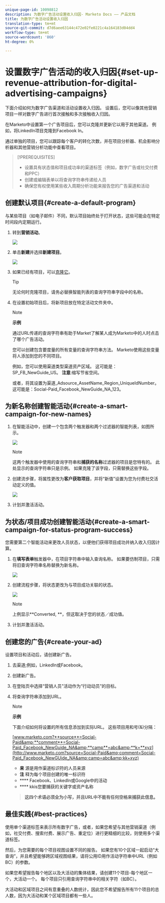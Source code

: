 ```yaml
---
unique-page-id: 10098812
description: 为数字广告活动设置收入归因- Marketo Docs —— 产品文档
title: 为数字广告活动设置收入归因
translation-type: tm+mt
source-git-commit: d7d6aee63144c472e02fe0221c4a164183d04dd4
workflow-type: tm+mt
source-wordcount: '860'
ht-degree: 0%

---
```



# 设置数字广告活动的收入归因{#set-up-revenue-attribution-for-digital-advertising-campaigns}

下面介绍如何为数字广告渠道和活动设置收入归因。 设置后，您可以像其他营销项目一样对数字广告进行首次接触和多次接触收入归因。

在Marketo中设置第一个广告项目后，您可以克隆并更新它以用于其他渠道。 例如，将LinkedIn项目克隆到Facebook In。

通过单独的项目，您可以跟踪每个客户的转化次数，并在项目分析器、机会影响分析器和其他营销分析功能中查看项目。

>[!PREREQUISITES]
>
>* 设置具有状态值和项目成功率的渠道标签（例如，数字广告或社交付费和PPC）
>* 创建或编辑表单以将查询字符串传递给人员
>* 确保您有权使用某些收入周期分析功能来报告您的广告渠道和活动

>



## 创建默认项目{#create-a-default-program}

与某些项目（如电子邮件）不同，默认项目始终处于打开状态，这些可能会在特定时间段内定期运行。

1. 转到&#x200B;**营销活动**。

   ![](assets/login-marketing-activities-5.png)

1. 单击&#x200B;**新建**&#x200B;并选择&#x200B;**新建项目**。

   ![](assets/image2016-3-14-15-52-0.png)

1. 如果已经有项目，可以[克隆它](../../../../product-docs/core-marketo-concepts/programs/working-with-programs/clone-a-program.md)。

   >[!TIP]
   >
   >无论何时克隆项目，请务必替换智能列表的查询字符串字段中的名称。

1. 在设置初始项目后，将新项目放在特定活动文件夹中。

   >[!NOTE]
   >
   >**示例**
   >
   >
   >通过URL传递的查询字符串有助于Market了解某人成为Marketo中的人时点击了哪个广告活动。
   >
   >
   >您可以创建包含要度量的所有变量的查询字符串方法。 Marketo使用这些变量将人添加到您的不同项目。
   >
   >
   >例如，您可以使用渠道类型渠道资产区域。 这可能是：SP_FB_NewGuide_US。 **注意**:缩写节省空间。
   >
   >
   >或者，将其设置为渠道_Adsource_AssetName_Region_UniqueIdNumber。 这可能是：Social-Paid_Facebook_NewGuide_NA_123。

## 为新名称创建智能活动{#create-a-smart-campaign-for-new-names}

1. 在智能活动中，创建一个包含两个触发器和两个过滤器的智能列表，如图所示。

   ![](assets/image2016-3-23-13-3a59-3a24.png)

   >[!NOTE]
   >
   >这两个触发器中使用的查询字符串和&#x200B;**捕获的名称**&#x200B;过滤器的项目是您特有的。 此处显示的查询字符串只是示例。 如果克隆了该字段，只需替换这些字段。

1. 创建流步骤，将属性更改为&#x200B;**客户获取项目**，并将“新值”设置为您为付费社交活动定义的值。

   ![](assets/image2016-3-14-14-3a58-3a6.png)

1. 计划并激活活动。

## 为状态/项目成功创建智能活动{#create-a-smart-campaign-for-status-program-success}

您需要第二个智能活动来更改人员状态，以便他们获得项目成功并纳入收入归因计算。

1. 在&#x200B;**填写表单**&#x200B;触发器中，在项目字符串中输入查询名称。 如果要仿制项目，只需将旧查询字符串名称替换为新名称。

   ![](assets/image2016-3-23-14-3a7-3a20.png)

1. 创建流程步骤，将状态更改为与项目成功关联的状态。

   ![](assets/image2016-3-14-15-3a9-3a29.png)

   >[!NOTE]
   >
   >上例显示**Converted, **，但这取决于您的状态／成功值。

1. 计划并激活活动。

## 创建您的广告{#create-your-ad}

设置项目和活动后，请创建新广告。

1. 去渠道;例如，LinkedIn或Facebook。
1. 创建新广告。
1. 在登陆页中选择“营销人员”活动作为“行动动员”的目标。
1. 将查询字符串添加到URL。

   >[!NOTE]
   >
   >**示例**
   >
   >
   >下面介绍如何将设置的所有信息添加到实际URL。 这些项目用和号(&amp;)分隔：
   >
   >
   >[www.marketo.com?**source**=Social-Paid&amp;**comment**=Social-Paid_Facebook_NewGuide_NA&amp;**camp**=abc&amp;**k=**xyz](http://www.marketo.com?source=Social-Paid&amp;comment=Social-Paid_Facebook_NewGUide_NA&amp;camp=abc&amp;kk+xyz)
   >
   >    
   >    
   >    * **来** 源是用作渠道标识符的人员来源
   >    * **注** 释为每个项目创建的唯一标识符
   >    * **** Facebook、LinkedIn或Google中的活动
   >    * **** kkis您要捕获的关键字或资产名称

   >    
   >    
   >**这四个术语必须全为小写，并且URL中不能有任何空格来捕获此信息。**

## 最佳实践{#best-practices}

使用单个渠道标签来表示所有数字广告，或者，如果您希望与其他营销渠道（例如，社交付费、搜索付费、展示广告、重定位）进行更精细的比较，则使用多个渠道标签。

然后，为您需要的每个项目视图设置不同的报告。 如果您有10个区域一起启动“大查询”，并且希望能够跨区域视图结果，请将公用ID用作活动字符串中URL（例如BC）的参数。

如果您希望报告每个地区以及大活动的集体结果，请创建11个项目-每个地区一个，大活动一个。 每个项目只引用查询字符串中的相关字符（如BC）。

大活动和区域项目之间有意重叠的人数统计，因此您不希望报告所有11个项目的总人数，因为大活动和某个区域项目都有一些人。
